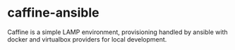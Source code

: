 # caffine-ansible
Caffine is a simple LAMP environment, provisioning handled by ansible with docker and virtualbox providers for local development.
